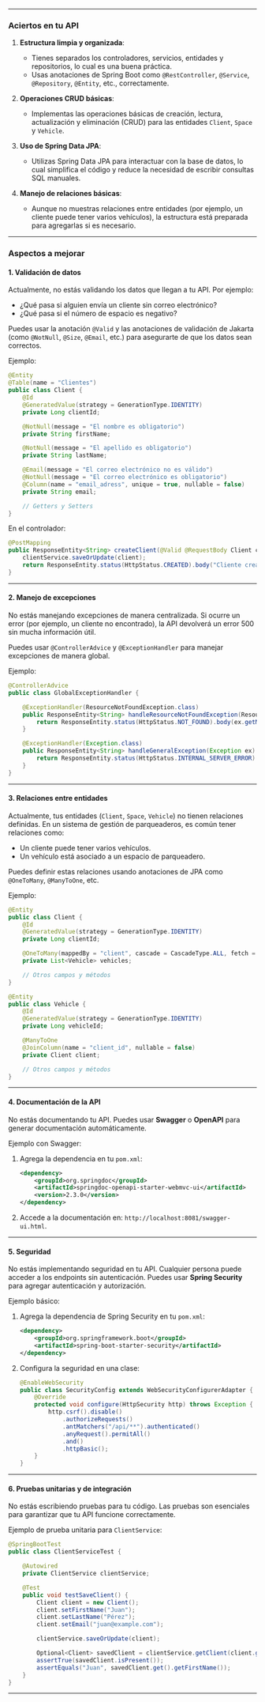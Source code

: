 
---

### **Aciertos en tu API**

1. **Estructura limpia y organizada**:
    - Tienes separados los controladores, servicios, entidades y repositorios, lo cual es una buena práctica.
    - Usas anotaciones de Spring Boot como `@RestController`, `@Service`, `@Repository`, `@Entity`, etc., correctamente.

2. **Operaciones CRUD básicas**:
    - Implementas las operaciones básicas de creación, lectura, actualización y eliminación (CRUD) para las entidades `Client`, `Space` y `Vehicle`.

3. **Uso de Spring Data JPA**:
    - Utilizas Spring Data JPA para interactuar con la base de datos, lo cual simplifica el código y reduce la necesidad de escribir consultas SQL manuales.

4. **Manejo de relaciones básicas**:
    - Aunque no muestras relaciones entre entidades (por ejemplo, un cliente puede tener varios vehículos), la estructura está preparada para agregarlas si es necesario.

---

### **Aspectos a mejorar**

#### 1. **Validación de datos**
Actualmente, no estás validando los datos que llegan a tu API. Por ejemplo:
- ¿Qué pasa si alguien envía un cliente sin correo electrónico?
- ¿Qué pasa si el número de espacio es negativo?

Puedes usar la anotación `@Valid` y las anotaciones de validación de Jakarta (como `@NotNull`, `@Size`, `@Email`, etc.) para asegurarte de que los datos sean correctos.

Ejemplo:
```java
@Entity
@Table(name = "Clientes")
public class Client {
    @Id
    @GeneratedValue(strategy = GenerationType.IDENTITY)
    private Long clientId;

    @NotNull(message = "El nombre es obligatorio")
    private String firstName;

    @NotNull(message = "El apellido es obligatorio")
    private String lastName;

    @Email(message = "El correo electrónico no es válido")
    @NotNull(message = "El correo electrónico es obligatorio")
    @Column(name = "email_adress", unique = true, nullable = false)
    private String email;

    // Getters y Setters
}
```

En el controlador:
```java
@PostMapping
public ResponseEntity<String> createClient(@Valid @RequestBody Client client) {
    clientService.saveOrUpdate(client);
    return ResponseEntity.status(HttpStatus.CREATED).body("Cliente creado correctamente");
}
```

---

#### 2. **Manejo de excepciones**
No estás manejando excepciones de manera centralizada. Si ocurre un error (por ejemplo, un cliente no encontrado), la API devolverá un error 500 sin mucha información útil.

Puedes usar `@ControllerAdvice` y `@ExceptionHandler` para manejar excepciones de manera global.

Ejemplo:
```java
@ControllerAdvice
public class GlobalExceptionHandler {

    @ExceptionHandler(ResourceNotFoundException.class)
    public ResponseEntity<String> handleResourceNotFoundException(ResourceNotFoundException ex) {
        return ResponseEntity.status(HttpStatus.NOT_FOUND).body(ex.getMessage());
    }

    @ExceptionHandler(Exception.class)
    public ResponseEntity<String> handleGeneralException(Exception ex) {
        return ResponseEntity.status(HttpStatus.INTERNAL_SERVER_ERROR).body("Ocurrió un error inesperado");
    }
}
```

---

#### 3. **Relaciones entre entidades**
Actualmente, tus entidades (`Client`, `Space`, `Vehicle`) no tienen relaciones definidas. En un sistema de gestión de parqueaderos, es común tener relaciones como:
- Un cliente puede tener varios vehículos.
- Un vehículo está asociado a un espacio de parqueadero.

Puedes definir estas relaciones usando anotaciones de JPA como `@OneToMany`, `@ManyToOne`, etc.

Ejemplo:
```java
@Entity
public class Client {
    @Id
    @GeneratedValue(strategy = GenerationType.IDENTITY)
    private Long clientId;

    @OneToMany(mappedBy = "client", cascade = CascadeType.ALL, fetch = FetchType.LAZY)
    private List<Vehicle> vehicles;

    // Otros campos y métodos
}

@Entity
public class Vehicle {
    @Id
    @GeneratedValue(strategy = GenerationType.IDENTITY)
    private Long vehicleId;

    @ManyToOne
    @JoinColumn(name = "client_id", nullable = false)
    private Client client;

    // Otros campos y métodos
}
```

---

#### 4. **Documentación de la API**
No estás documentando tu API. Puedes usar **Swagger** o **OpenAPI** para generar documentación automáticamente.

Ejemplo con Swagger:
1. Agrega la dependencia en tu `pom.xml`:
   ```xml
   <dependency>
       <groupId>org.springdoc</groupId>
       <artifactId>springdoc-openapi-starter-webmvc-ui</artifactId>
       <version>2.3.0</version>
   </dependency>
   ```
2. Accede a la documentación en: `http://localhost:8081/swagger-ui.html`.

---

#### 5. **Seguridad**
No estás implementando seguridad en tu API. Cualquier persona puede acceder a los endpoints sin autenticación. Puedes usar **Spring Security** para agregar autenticación y autorización.

Ejemplo básico:
1. Agrega la dependencia de Spring Security en tu `pom.xml`:
   ```xml
   <dependency>
       <groupId>org.springframework.boot</groupId>
       <artifactId>spring-boot-starter-security</artifactId>
   </dependency>
   ```
2. Configura la seguridad en una clase:
   ```java
   @EnableWebSecurity
   public class SecurityConfig extends WebSecurityConfigurerAdapter {
       @Override
       protected void configure(HttpSecurity http) throws Exception {
           http.csrf().disable()
               .authorizeRequests()
               .antMatchers("/api/**").authenticated()
               .anyRequest().permitAll()
               .and()
               .httpBasic();
       }
   }
   ```

---

#### 6. **Pruebas unitarias y de integración**
No estás escribiendo pruebas para tu código. Las pruebas son esenciales para garantizar que tu API funcione correctamente.

Ejemplo de prueba unitaria para `ClientService`:
```java
@SpringBootTest
public class ClientServiceTest {

    @Autowired
    private ClientService clientService;

    @Test
    public void testSaveClient() {
        Client client = new Client();
        client.setFirstName("Juan");
        client.setLastName("Pérez");
        client.setEmail("juan@example.com");

        clientService.saveOrUpdate(client);

        Optional<Client> savedClient = clientService.getClient(client.getClientId());
        assertTrue(savedClient.isPresent());
        assertEquals("Juan", savedClient.get().getFirstName());
    }
}
```

---



